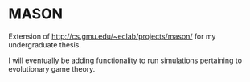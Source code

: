 # MASON
Extension of http://cs.gmu.edu/~eclab/projects/mason/ for my undergraduate thesis.

I will eventually be adding functionality to run simulations pertaining to evolutionary game theory.
